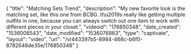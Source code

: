 {
    "title": "Matching Sets Trend",
    "description": "My new favorite look is the matching set, like this one from BCBG. It\u2019s really like getting multiple outfits in one, because you can always switch out one item to work with different pieces in your closet.",
    "videoid": "176850348",
    "date_created": "1536008543",
    "date_modified": "1536076883",
    "type": "captivate",
    "layout": "video",
    "url": "\/v\/443397b5-8984-468c-b6f0-8782648de35e\/176850348"
}